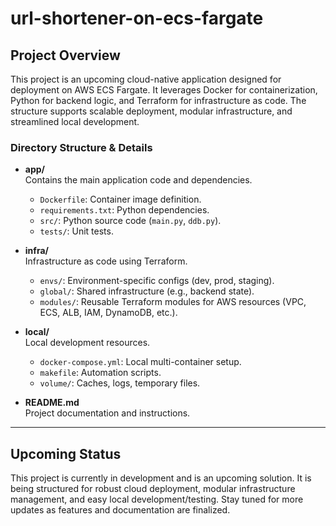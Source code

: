 # url-shortener-on-ecs-fargate

## Project Overview

This project is an upcoming cloud-native application designed for deployment on AWS ECS Fargate. It leverages Docker for containerization, Python for backend logic, and Terraform for infrastructure as code. The structure supports scalable deployment, modular infrastructure, and streamlined local development.

### Directory Structure & Details

- **app/**  
	Contains the main application code and dependencies.
	- `Dockerfile`: Container image definition.
	- `requirements.txt`: Python dependencies.
	- `src/`: Python source code (`main.py`, `ddb.py`).
	- `tests/`: Unit tests.

- **infra/**  
	Infrastructure as code using Terraform.
	- `envs/`: Environment-specific configs (dev, prod, staging).
	- `global/`: Shared infrastructure (e.g., backend state).
	- `modules/`: Reusable Terraform modules for AWS resources (VPC, ECS, ALB, IAM, DynamoDB, etc.).

- **local/**  
	Local development resources.
	- `docker-compose.yml`: Local multi-container setup.
	- `makefile`: Automation scripts.
	- `volume/`: Caches, logs, temporary files.

- **README.md**  
	Project documentation and instructions.

---

## Upcoming Status

This project is currently in development and is an upcoming solution. It is being structured for robust cloud deployment, modular infrastructure management, and easy local development/testing. Stay tuned for more updates as features and documentation are finalized.

